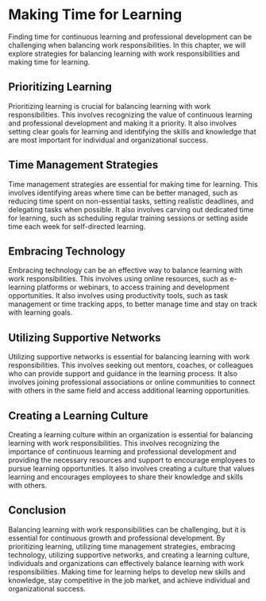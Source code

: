 Making Time for Learning
==================================================================================

Finding time for continuous learning and professional development can be challenging when balancing work responsibilities. In this chapter, we will explore strategies for balancing learning with work responsibilities and making time for learning.

Prioritizing Learning
---------------------

Prioritizing learning is crucial for balancing learning with work responsibilities. This involves recognizing the value of continuous learning and professional development and making it a priority. It also involves setting clear goals for learning and identifying the skills and knowledge that are most important for individual and organizational success.

Time Management Strategies
--------------------------

Time management strategies are essential for making time for learning. This involves identifying areas where time can be better managed, such as reducing time spent on non-essential tasks, setting realistic deadlines, and delegating tasks when possible. It also involves carving out dedicated time for learning, such as scheduling regular training sessions or setting aside time each week for self-directed learning.

Embracing Technology
--------------------

Embracing technology can be an effective way to balance learning with work responsibilities. This involves using online resources, such as e-learning platforms or webinars, to access training and development opportunities. It also involves using productivity tools, such as task management or time tracking apps, to better manage time and stay on track with learning goals.

Utilizing Supportive Networks
-----------------------------

Utilizing supportive networks is essential for balancing learning with work responsibilities. This involves seeking out mentors, coaches, or colleagues who can provide support and guidance in the learning process. It also involves joining professional associations or online communities to connect with others in the same field and access additional learning opportunities.

Creating a Learning Culture
---------------------------

Creating a learning culture within an organization is essential for balancing learning with work responsibilities. This involves recognizing the importance of continuous learning and professional development and providing the necessary resources and support to encourage employees to pursue learning opportunities. It also involves creating a culture that values learning and encourages employees to share their knowledge and skills with others.

Conclusion
----------

Balancing learning with work responsibilities can be challenging, but it is essential for continuous growth and professional development. By prioritizing learning, utilizing time management strategies, embracing technology, utilizing supportive networks, and creating a learning culture, individuals and organizations can effectively balance learning with work responsibilities. Making time for learning helps to develop new skills and knowledge, stay competitive in the job market, and achieve individual and organizational success.
